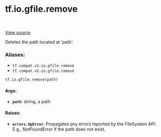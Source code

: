 <div itemscope itemtype="http://developers.google.com/ReferenceObject">
<meta itemprop="name" content="tf.io.gfile.remove" />
<meta itemprop="path" content="Stable" />
</div>

# tf.io.gfile.remove

<!-- Insert buttons -->

<table class="tfo-notebook-buttons tfo-api" align="left">
</table>

<a target="_blank" href="/code/stable/tensorflow/python/lib/io/file_io.py">View source</a>



<!-- Start diff -->
Deletes the path located at 'path'.

### Aliases:

* `tf.compat.v1.io.gfile.remove`
* `tf.compat.v2.io.gfile.remove`


``` python
tf.io.gfile.remove(path)
```



<!-- Placeholder for "Used in" -->


#### Args:


* <b>`path`</b>: string, a path


#### Raises:


* <b>`errors.OpError`</b>: Propagates any errors reported by the FileSystem API.  E.g.,
NotFoundError if the path does not exist.
